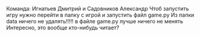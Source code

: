 Команда: Игнатьев Дмитрий и Садовников Александр
Чтоб запустить игру нужно перейти в папку с игрой и запустить файл game.py
Из папки data ничего не удалять!!!!!
в файле game.py лучше ничего не менять
Интересно, это вообще кто-нибудь читает?
